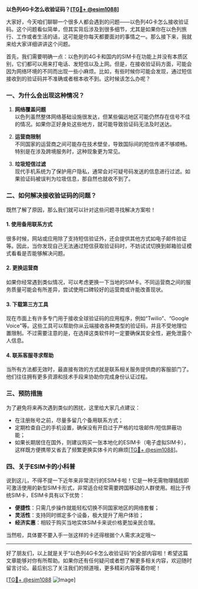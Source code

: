 **以色列4G卡怎么收验证码？[[TG💪+ @esim1088](https://t.me/s/esim1088)]**

大家好，今天咱们聊聊一个很多人都会遇到的问题——以色列4G卡怎么接收验证码。这个问题看似简单，但其实背后涉及到很多细节，尤其是如果你在以色列旅行、工作或者生活的话，这可能是你每天都要面对的事情之一。那么接下来，我就来给大家详细讲讲这个问题。

首先，我们需要明确一点：以色列的4G卡和国内的SIM卡在功能上并没有本质区别，它们都可以用来打电话、发短信以及上网。但是，在接收验证码方面，可能会因为网络环境的不同而出现一些小麻烦。比如，有些时候你可能会发现，通过短信接收到的验证码并不准确或者根本收不到。这时候该怎么办呢？

### **一、为什么会出现这种情况？**

1. **网络覆盖问题**  
   以色列虽然整体网络基础设施很发达，但某些偏远地区可能仍然存在信号不佳的情况。如果你正好身处这些地方，就可能导致验证码无法及时送达。

2. **运营商限制**  
   不同国家的运营商之间可能存在技术壁垒，导致国际间的短信传递不够顺畅。特别是在涉及跨境服务时，这种现象更为常见。

3. **垃圾短信过滤**  
   现代手机系统为了保护用户隐私，通常会对可疑号码发送的信息进行过滤。如果验证码被误判为垃圾信息，那自然也就收不到了。

### **二、如何解决接收验证码的问题？**

既然了解了原因，那么我们就可以针对这些问题寻找解决方案啦！

#### **1. 使用备用联系方式**
很多时候，网站或应用除了支持短信验证外，还会提供其他方式如电子邮件验证等。因此，当你发现自己无法通过短信获取验证码时，不妨试试切换到邮箱验证模式看看是否能够解决问题。

#### **2. 更换运营商**
如果你经常遇到类似情况，可以考虑更换一下当地的SIM卡。不同运营商之间的服务质量可能会有所差异，尝试使用口碑较好的运营商或许能改善现状。

#### **3. 下载第三方工具**
现在市面上有许多专门用于接收全球验证码的应用程序，例如“Twilio”、“Google Voice”等。这些工具可以帮助你从云端接收各种类型的验证码，并且不受地理位置限制。不过需要注意的是，在选择这类软件时一定要确保其安全性，避免泄露个人信息。

#### **4. 联系客服寻求帮助**
当所有方法都无效时，最直接有效的方式就是联系相关服务提供商的客服部门了。他们往往拥有更多资源和技术手段来协助你完成身份认证过程。

### **三、预防措施**

为了避免将来再次遇到类似的困扰，这里给大家几点建议：

- 在注册账号之前，尽量多留几个备用联系方式；
- 定期检查自己的手机设置，确保没有开启过于严格的垃圾邮件/短信屏蔽功能；
- 如果长期居住在国外，则建议购买一张本地化的ESIM卡（电子虚拟SIM卡），这样既方便携带又省去了频繁更换实体卡片的麻烦[[TG💪+ @esim1088](https://t.me/s/esim1088)]。

### **四、关于ESIM卡的小科普**

说到这儿，不得不提一下近年来非常流行的ESIM卡啦！它是一种无需物理插拔即可激活使用的新型SIM卡形式，非常适合经常需要跨国移动的人群使用。相比于传统SIM卡，ESIM卡具有以下优势：

- **便捷性**：只需几步操作就能轻松切换不同国家地区的网络套餐；
- **灵活性**：支持同时绑定多个设备，极大提升了用户体验；
- **经济实惠**：相较于购买当地实体SIM卡来说价格更加亲民合理。

当然啦，具体要不要入手一张这样的卡还得根据个人需求决定哦～

---

好了朋友们，以上就是关于“以色列4G卡怎么收验证码”的全部内容啦！希望这篇文章能够对你有所帮助。如果你还有任何疑问或者想了解更多相关内容，欢迎随时留言讨论。最后别忘了关注我们的频道哦，更多精彩内容等着你呢！

[[TG💪+ @esim1088](https://t.me/s/esim1088) ![Image](https://i.postimg.cc/4NQfJmqS/Snipaste-2025-05-13-00-14-12.png)]